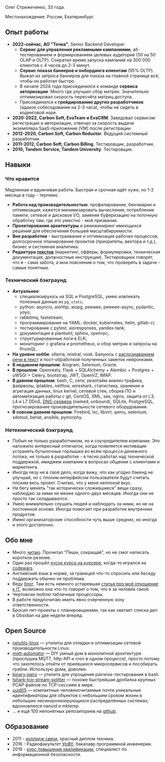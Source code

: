Олег Стрижеченко, 33 года.

Местонахождение: Россия, Екатеринбург.

## Опыт работы

- **2022-сейчас, АО "Точка"**, Senior Backend Developer.
   - **Сервис для управления рекламными кампаниями**, аб-тестированием и формированием целевых аудиторий (50 на 50 OLAP и OLTP). Сократил время запуска кампаний на 300 000 клиентов с 4 часов до 2-3 минут.
   - **Сервис показа баннеров и онбординга клиентам** (95% OLTP). Выжал из запроса баннеров для показа на главной странице всё, чтобы он работал быстро.
   - В начале 2024 года присоединился к команде **сервиса авторизации**. Много где улучшил сбор метрик. Значительно оптимизировал скорость пересчёта матриц доступа.
   - Присоединился к **грейдированию других разработчиков** (эдакое собеседование на 2-3 часа), чтобы не сидеть в кодинговой норе.
- **2020-2022, Carbon Soft, EvaTeam и EvaCRM**. Заведовал сервисом регистрации и авторизации, отвечал за скорость выдачи экземпляра SaaS-приложения (VM) после регистрации.
- **2012-2020, Carbon Soft, Carbon Reductor**. Ведущий системный разработчик.
- **2011-2012, Carbon Soft, Carbon Billing**. Тестировщик, разработчик.
- **2010, Tandem Service, Tandem University**. Тестировщик.

## Навыки

### Что нравится

Медленная и вдумчивая работа. Быстрая и срочная идёт хуже, но 1-2 месяца в году - терпимо.

- **Работа над производительностью**: профилирование, бенчмарки и оптимизация; кажется минимизировать вычисления, потребление памяти, сетевое и дисковое I/O, заменяя буферизацию на поточную обработку там, где это уместно - моё призвание.
- **Проектирование архитектуры** и реинжиниринг имеющихся решений для обеспечения большей масштабируемости.
- **Вне разработки** - выстраивание и оптимизация рабочих процессов, долгосрочное планирование проектов (приоритеты, вектора и т.д.), бизнес и системная аналитика.
- **Редактура [текстов](https://strizhechenko.github.io/2021/11/15/text-and-interfaces-guide.html)** (маркетинг, офферы, формулировки, техническая документация, должностные инструкции). Тестировщики говорят, что я - сама забота, а мои пояснения о том, что проверять в задаче - самые понятные.

### Технический бэкграунд

- **Актуальное**:
   - специализируюсь на SQL и PostgreSQL, умею извлекать полезные данные из `pg_stats`;
   - python: asyncio, aiohttp, aiopg, peewee, peewee-async, pydantic, yoyo;
   - rabbitmq, faststream;
   - программирование на YAML: docker, kubernetes, helm, gitlab-ci;
   - тестирование с pytest, aioresponses, yandex-tank;
   - документация в plantuml, sphinx, openrpc;
   - структурированные логи в ELK;
   - мониторинг с grafana и prometheus, и сбор метрик и запросы на PromQL.
- **На уровне хобби**: ollama, mistral, vosk. Балуюсь с [распознаванием речи в текст](/2025/04/07/diary_3.0.html) и пост-обработкой полученных заметок нейронками.
- **В недавнем прошлом**: Aiogram, Selenium, Oracle.
- **В прошлом**: Openresty, Flask + SQLAlchemy + Alembic + Postgres + uWSGI + Celery, bootstrap, JWT, OpenVZ, IMAP.
- **В давнем прошлом**: bash, C, сети, реалтайм анализ трафика, файрволы, iptables, netflow, wireshark, статистика, хранение и агрегация данных, linux kernel, сетевой стек, сборка ПО и автоматизация работы с git, CentOS, XML, sax, nginx, защита от L3, L4 и L7 DDoS, [DNS-сервера](https://strizhechenko.github.io/2016/11/03/fakezone.html) (named, unbound), SQLite, PostgreSQL, прогнозирование производительности сетевого оборудования.
- **В совсем давнем прошлом**: Firebird, lxc, libvirt, qemu, selenium, xdotool, behat, ansible, pymorphy.

### Нетехнический бэкграунд

- Побыл не только разработчиком, но и соучредителем компании. Это наложило интересный отпечаток, когда появляется мотивация устранять бутылочные горлышки во всём процессе денежного потока, не только в разработке - я тесно работал над технической поддержкой, имиджем компании в вопросах общения с клиентами и маркетинга.
- Иногда лезу не в своё дело, когда вижу, что как угодно бэкенд не улучшай, но с плохим интерфейсом пользователи будут считать плохим весь проект. Считаю, что у меня неплохой вкус.
- Не бегу менять "так исторически сложившиеся" вещи сразу, наблюдаю за ними не менее одного-двух месяцев. Иногда они не просто так складываются.
- Умею внимательно слушать людей и наблюдать за ними, но не на постоянной основе. Иногда помогает при разработке внутренних продуктов.
- Имею организаторские способности чуть выше средних, но иногда и этого достаточно.

## Обо мне

- Много [читаю](https://strizhechenko.github.io/2017/06/30/programming-books.html). Прочитал "Пиши, сокращай", но не смог написать короткое резюме.
- Один раз прошёл [кусок курса на курсере](http://coursera.org/api/certificate.v1/pdf/4DHY7WQBMT25), когда-то игрался на [codewars](https://www.codewars.com/users/strizhechenko).
- Английский язык в норме, за границей что-то спросить или беседу поддержать обычно не проблема.
- Веду [блог](https://strizhechenko.github.io). Там есть немного устаревшая [статья про моё отношение к IT](https://strizhechenko.github.io/2018/07/25/development_and_developers.html), возможно она что-то говорит о том, что я за человек такой.
- Чертовски люблю табличные процессоры.
- В работе предпочитаю иметь явно очерченную зону ответственности.
- Бросил пет-проекты с планировщиками, так как хватает списка дел в Obsidian на две недели вперёд.

## Open Source

- [netutils-linux](https://github.com/strizhechenko/netutils-linux) — утилиты для отладки и оптимизации сетевой производительности Linux.
- [mqtt-automator](https://codeberg.org/strizhechenko/mqtt_automator) — DIY умный дом в монолитной архитектуре (прослушка MQTT, http-API и cron в одном процессе), просто потому что захотелось отойти от приевшихся микросервисов и пособирать грабли. Использую дома, доволен.
- [binary-pairs](https://github.com/strizhechenko/binary-pairs) — утилита для упрощения pairwise-тестирования в bash.
- [tshark-tcp-stream-splitter](https://github.com/strizhechenko/tshark-tcp-stream-splitter) — похоже быстрейшая дробилка крупных PCAP файлов по TCP-сессиям в мире.
- [uuid05](https://github.com/strizhechenko/uuid05) — компактные человекочитаемые почти уникальные идентификаторы для объектов с небольшим сроком жизни в небольших несинхронизирующихся распределённых системах; вдохновлялся nanoid и mktemp.
- ... и ещё 100 непонятных репозиториев на [github](https://github.com/strizhechenko).

## Образование

- 2011 - [колледж связи](http://uisi.ru/), красный диплом техника.
- 2016 - Радиофакультет [УрФУ](http://urfu.ru/), бакалавр программной инженерии.
- 2019 - [курс повышения квалификации](http://academyit.ru), специалист по информационной безопасности.
